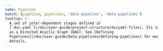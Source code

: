 ```yaml
---
name: Pipeline
match: [pipeline, pipelines, 'data pipeline', 'data pipelines']
tooltip: >-
  A set of inter-dependent stages defined in
  [`dvc.yaml`](/doc/user-guide/project-structure/dvcyaml-files). Its implemented
  as a Directed Acyclic Graph (DAG). See [Defining
  Pipelines](/doc/user-guide/data-pipelines/defining-pipelines) for more
  details.
---
```

